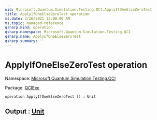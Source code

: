 ```yaml
---
uid: Microsoft.Quantum.Simulation.Testing.QCI.ApplyIfOneElseZeroTest
title: ApplyIfOneElseZeroTest operation
ms.date: 3/26/2021 12:00:00 AM
ms.topic: managed-reference
qsharp.kind: operation
qsharp.namespace: Microsoft.Quantum.Simulation.Testing.QCI
qsharp.name: ApplyIfOneElseZeroTest
qsharp.summary: ''
---
```


# ApplyIfOneElseZeroTest operation

Namespace: [Microsoft.Quantum.Simulation.Testing.QCI](xref:Microsoft.Quantum.Simulation.Testing.QCI)

Package: [QCIExe](https://nuget.org/packages/QCIExe)




```qsharp
operation ApplyIfOneElseZeroTest () : Unit
```


## Output : [Unit](xref:microsoft.quantum.lang-ref.unit)

